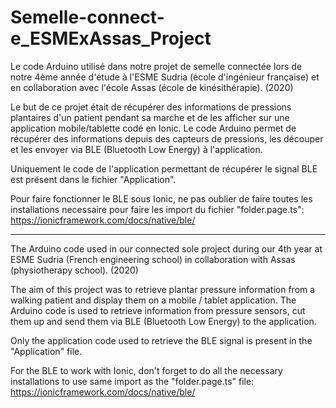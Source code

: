 # Semelle-connect-e_ESMExAssas_Project
Le code Arduino utilisé dans notre projet de semelle connectée lors de notre 4ème année d'étude à l'ESME Sudria (école d'ingénieur française) et en collaboration avec l'école Assas (école de kinésithérapie). (2020)

Le but de ce projet était de récupérer des informations de pressions plantaires d'un patient pendant sa marche et de les afficher sur une application mobile/tablette codé en Ionic. Le code Arduino permet de récupérer des informations depuis des capteurs de pressions, les découper et les envoyer via BLE (Bluetooth Low Energy) à l'application.

Uniquement le code de l'application permettant de récupérer le signal BLE est présent dans le fichier "Application".

Pour faire fonctionner le BLE sous Ionic, ne pas oublier de faire toutes les installations necessaire pour faire les import du fichier "folder.page.ts": https://ionicframework.com/docs/native/ble/

----------

The Arduino code used in our connected sole project during our 4th year at ESME Sudria (French engineering school) in collaboration with Assas (physiotherapy school). (2020)

The aim of this project was to retrieve plantar pressure information from a walking patient and display them on a mobile / tablet application. The Arduino code is used to retrieve information from pressure sensors, cut them up and send them via BLE (Bluetooth Low Energy) to the application.

Only the application code used to retrieve the BLE signal is present in the "Application" file.

For the BLE to work with Ionic, don't forget to do all the necessary installations to use same import as the "folder.page.ts" file: https://ionicframework.com/docs/native/ble/

